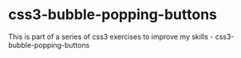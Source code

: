 # css3-bubble-popping-buttons
This is part of a series of css3 exercises to improve my skills - css3-bubble-popping-buttons
